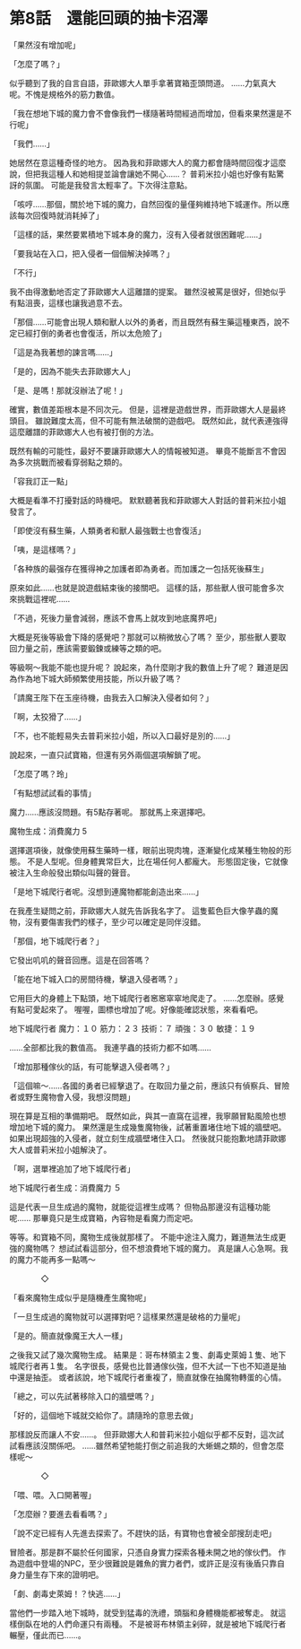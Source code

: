 # 第8話　還能回頭的抽卡沼澤

「果然沒有增加呢」

「怎麼了嗎？」

似乎聽到了我的自言自語，菲歐娜大人單手拿著寶箱歪頭問道。
……力氣真大呢。不愧是規格外的筋力數值。

「我在想地下城的魔力會不會像我們一樣隨著時間經過而增加，但看來果然還是不行呢」

「我們……」

她居然在意這種奇怪的地方。
因為我和菲歐娜大人的魔力都會隨時間回復才這麼說，但把我這種人和她相提並論會讓她不開心……？
普莉米拉小姐也好像有點驚訝的氛圍。
可能是我發言太輕率了。下次得注意點。

「咳哼……那個，關於地下城的魔力，自然回復的量僅夠維持地下城運作。所以應該每次回復時就消耗掉了」

「這樣的話，果然要累積地下城本身的魔力，沒有入侵者就很困難呢……」

「要我站在入口，把入侵者一個個解決掉嗎？」

「不行」

我不由得激動地否定了菲歐娜大人這離譜的提案。
雖然沒被罵是很好，但她似乎有點沮喪，這樣也讓我過意不去。

「那個……可能會出現人類和獸人以外的勇者，而且既然有蘇生藥這種東西，說不定已經打倒的勇者也會復活，所以太危險了」

「這是為我著想的諫言嗎……」

「是的，因為不能失去菲歐娜大人」

「是、是嗎！那就沒辦法了呢！」

確實，數值差距根本是不同次元。
但是，這裡是遊戲世界，而菲歐娜大人是最終頭目。
雖說難度太高，但不可能有無法破關的遊戲吧。
既然如此，就代表連強得這麼離譜的菲歐娜大人也有被打倒的方法。

既然有輸的可能性，最好不要讓菲歐娜大人的情報被知道。
畢竟不能斷言不會因為多次挑戰而被看穿弱點之類的。

「容我訂正一點」

大概是看準不打擾對話的時機吧。
默默聽著我和菲歐娜大人對話的普莉米拉小姐發言了。

「即使沒有蘇生藥，人類勇者和獸人最強戰士也會復活」

「咦，是這樣嗎？」

「各种族的最强存在獲得神之加護者即為勇者。而加護之一包括死後蘇生」

原來如此……也就是說遊戲結束後的接關吧。
這樣的話，那些獸人很可能會多次來挑戰這裡呢……

「不過，死後力量會減弱，應該不會馬上就攻到地底魔界吧」

大概是死後等級會下降的感覺吧？那就可以稍微放心了嗎？
至少，那些獸人要取回力量之前，應該需要鍛鍊或練等之類的吧。

等級啊～我能不能也提升呢？
說起來，為什麼剛才我的數值上升了呢？
難道是因為作為地下城大師頻繁使用技能，所以升級了嗎？

「請魔王陛下在玉座待機，由我去入口解決入侵者如何？」

「啊，太狡猾了……」

「不，也不能輕易失去普莉米拉小姐，所以入口最好是別的……」

說起來，一直只試寶箱，但還有另外兩個選項解鎖了呢。

「怎麼了嗎？玲」

「有點想試試看的事情」

魔力……應該沒問題。有5點存著呢。
那就馬上來選擇吧。

魔物生成：消費魔力 5

選擇選項後，就像使用蘇生藥時一樣，眼前出現肉塊，逐漸變化成某種生物般的形態。
不是人型呢。但身體異常巨大，比在場任何人都龐大。
形態固定後，它就像被注入生命般發出類似叫聲的聲音。

「是地下城爬行者呢。沒想到連魔物都能創造出來……」

在我產生疑問之前，菲歐娜大人就先告訴我名字了。
這隻藍色巨大像芋蟲的魔物，沒有要傷害我們的樣子，至少可以確定是同伴沒錯。

「那個，地下城爬行者？」

它發出叽叽的聲音回應。這是在回答嗎？

「能在地下城入口的房間待機，擊退入侵者嗎？」

它用巨大的身體上下點頭，地下城爬行者窸窸窣窣地爬走了。
……怎麼辦。感覺有點可愛起來了。
喔喔，圖標也增加了呢。好像能確認狀態，來看看吧。

地下城爬行者 魔力：１０ 筋力：２３ 技術：７ 頑強：３０ 敏捷：１９

……全部都比我的數值高。
我連芋蟲的技術力都不如嗎……

「增加那種傢伙的話，有可能擊退入侵者嗎？」

「這個嘛～……各國的勇者已經擊退了。在取回力量之前，應該只有偵察兵、冒險者或野生魔物會入侵，我想沒問題」

現在算是互相的準備期吧。
既然如此，與其一直窩在這裡，我寧願冒點風險也想增加地下城的魔力。
果然還是生成幾隻魔物後，試著重置堵住地下城的牆壁吧。
如果出現超強的入侵者，就立刻生成牆壁堵住入口。
然後就只能抱歉地請菲歐娜大人或普莉米拉小姐解決了。

「啊，選單裡追加了地下城爬行者」

地下城爬行者生成：消費魔力 ５

這是代表一旦生成過的魔物，就能從這裡生成嗎？
但物品那邊沒有這種功能呢……
那畢竟只是生成寶箱，內容物是看魔力而定吧。

等等。和寶箱不同，魔物生成後就那樣了。
不能中途注入魔力，難道無法生成更強的魔物嗎？
想試試看這部分，但不想浪費地下城的魔力。
真是讓人心急啊。我的魔力不能再多一點嗎～

　　　　◇

「看來魔物生成似乎是隨機產生魔物呢」

「一旦生成過的魔物就可以選擇對吧？這樣果然還是破格的力量呢」

「是的。簡直就像魔王大人一樣」

之後我又試了幾次魔物生成。
結果是：哥布林領主２隻、劇毒史萊姆１隻、地下城爬行者再１隻。
名字很長，感覺也比普通傢伙強，但不大試一下也不知道是抽中還是抽歪。
或者該說，地下城爬行者重複了，簡直就像在抽魔物轉蛋的心情。

「總之，可以先試著移除入口的牆壁嗎？」

「好的，這個地下城就交給你了。請隨玲的意思去做」

那樣說反而讓人不安……。
但菲歐娜大人和普莉米拉小姐似乎都不反對，這次試試看應該沒關係吧。
……雖然希望牠能打倒之前追我的大蜥蜴之類的，但會怎麼樣呢～

　　　　◇

「喂、喂。入口開著喔」

「怎麼辦？要進去看看嗎？」

「說不定已經有人先進去探索了。不趕快的話，有寶物也會被全部搜刮走吧」

冒險者。那是群不屬於任何國家，只憑自身實力探索各種未開之地的傢伙們。
作為遊戲中登場的NPC，至少很難說是雜魚的實力者們，或許正是沒有後盾只靠自身力量生存下來的證明吧。

「劇、劇毒史萊姆！？快逃……」

當他們一步踏入地下城時，就受到猛毒的洗禮，頭腦和身體機能都被奪走。
就這樣倒臥在地的人們命運只有兩種。
不是被哥布林領主剁碎，就是被地下城爬行者輾壓，僅此而已……。